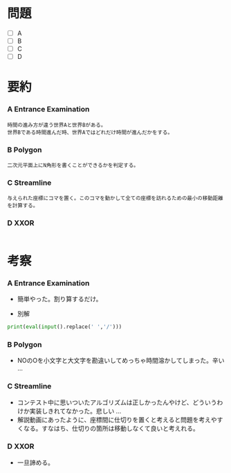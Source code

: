 # 問題
* [ ] A
* [ ] B
* [ ] C
* [ ] D

# 要約
### A Entrance Examination
```text
時間の進み方が違う世界Aと世界Bがある。
世界Bである時間進んだ時、世界Aではどれだけ時間が進んだかをする。
```

### B Polygon
```text
二次元平面上にN角形を書くことができるかを判定する。
```

### C Streamline
```text
与えられた座標にコマを置く。このコマを動かして全ての座標を訪れるための最小の移動距離を計算する。
```

### D XXOR
```text
```

# 考察
### A Entrance Examination
- 簡単やった。割り算するだけ。

- 別解
```python
print(eval(input().replace(' ','/')))
```

### B Polygon
- NOのOを小文字と大文字を勘違いしてめっちゃ時間溶かしてしまった。辛い ...

### C Streamline
- コンテスト中に思いついたアルゴリズムは正しかったんやけど、どういうわけか実装しきれてなかった。悲しい ...
- 解説動画にあったように、座標間に仕切りを置くと考えると問題を考えやすくなる。すなはち、仕切りの箇所は移動しなくて良いと考えれる。

### D XXOR
- 一旦諦める。
